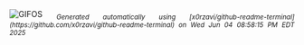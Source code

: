 <div align="justify">
<picture>
    <source media="(prefers-color-scheme: dark)" srcset="https://i.ibb.co/bMSGBK04/output-gif.gif">
    <source media="(prefers-color-scheme: light)" srcset="https://i.ibb.co/bMSGBK04/output-gif.gif">
    <img alt="GIFOS" src="https://i.ibb.co/bMSGBK04/output-gif.gif">
</picture>
<sub><i>Generated automatically using [x0rzavi/github-readme-terminal](https://github.com/x0rzavi/github-readme-terminal) on Wed Jun 04 08:58:15 PM EDT 2025</i></sub>
</div>

<!--  -->